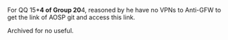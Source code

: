For QQ 15*******4 of Group 20******4, reasoned by he have no VPNs to Anti-GFW to get the link of AOSP git and access this link.

Archived for no useful.
